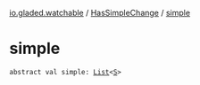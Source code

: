 [io.gladed.watchable](../index.md) / [HasSimpleChange](index.md) / [simple](./simple.md)

# simple

`abstract val simple: `[`List`](https://kotlinlang.org/api/latest/jvm/stdlib/kotlin.collections/-list/index.html)`<`[`S`](index.md#S)`>`